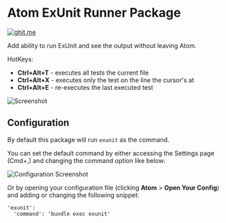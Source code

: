 # Atom ExUnit Runner Package

[![ghit.me](https://ghit.me/badge.svg?repo=axelson/atom-exunit)](https://ghit.me/repo/axelson/atom-exunit)

Add ability to run ExUnit and see the output without leaving Atom.

HotKeys:

- __Ctrl+Alt+T__ - executes all tests the current file
- __Ctrl+Alt+X__ - executes only the test on the line the cursor's at
- __Ctrl+Alt+E__ - re-executes the last executed test

![Screenshot](http://cl.ly/image/2G2B3M2g3l3k/stats_collector_spec.rb%20-%20-Users-fcoury-Projects-crm_bliss.png)

## Configuration

By default this package will run `exunit` as the command.

You can set the default command by either accessing the Settings page (Cmd+,)
and changing the command option like below:

![Configuration Screenshot](http://f.cl.ly/items/2k1C0E0e1l2Z3m1l3e1R/Settings%20-%20-Users-fcoury-Projects-crm_bliss.jpg)

Or by opening your configuration file (clicking __Atom__ > __Open Your Config__)
and adding or changing the following snippet:

    'exunit':
      'command': 'bundle exec exunit'

